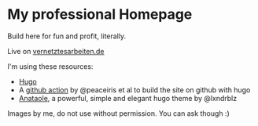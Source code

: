 # My professional Homepage

Build here for fun and profit, literally.

Live on [vernetztesarbeiten.de](https://vernetztesarbeiten.de)

I'm using these resources:
- [Hugo](https://gohugo.io/)
- A [github action](https://github.com/peaceiris/actions-gh-pages) by @peaceiris et al to build the site on github with hugo 
- [Anataole](https://github.com/lxndrblz/anatole), a powerful, simple and elegant hugo theme by @lxndrblz 

Images by me, do not use without permission. You can ask though :)
